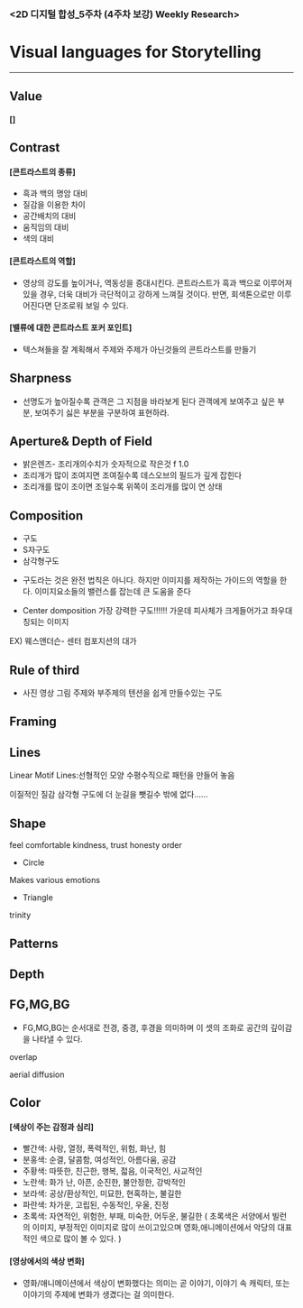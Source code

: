 ### <2D 디지털 합성_5주차 (4주차 보강) Weekly Research>
# Visual languages for Storytelling

***
## Value 
#### []
## Contrast

#### [콘트라스트의 종류]
- 흑과 백의 명암 대비 
- 질감을 이용한 차이 
- 공간배치의 대비 
- 움직임의 대비
- 색의 대비 

#### [콘트라스트의 역할]
- 영상의 강도를 높이거나, 역동성을 증대시킨다. 콘트라스트가 흑과 백으로 이루어져있을 경우, 더욱 대비가 극단적이고 강하게 느껴질 것이다. 반면, 회색톤으로만 이루어진다면 단조로워 보일 수 있다.

#### [밸류에 대한 콘트라스트 포커 포인트]
- 텍스쳐들을 잘 계획해서 
주제와 주제가 아닌것들의 콘트라스트를 만들기 

## Sharpness
- 선명도가 높아질수록 관객은 그 지점을 바라보게 된다 
관객에게 보여주고 싶은 부분, 보여주기 싫은 부분을 구분하여 표현하라.

## Aperture& Depth of Field

- 밝은렌즈- 조리개의수치가 숫자적으로 작은것 f 1.0 
- 조리개가 많이 조여지면 조여질수록 데스오브의 필드가 깊게 잡힌다
- 조리개를 많이 조이면 조일수록 
  위쪽이 조리개를 많이 연 상태
  
## Composition
- 구도 
- S자구도 
- 삼각형구도

* 구도라는 것은 완전 법칙은 아니다. 하지만 이미지를 제작하는  가이드의 역할을 한다.
  이미지요소들의 밸런스를 잡는데 큰 도움을 준다 

* Center domposition 가장 강력한 구도!!!!!!
가운데 피사체가 크게들어가고 좌우대칭되는 이미지

EX) 웨스앤더슨- 센터 컴포지션의 대가

## Rule of third

* 사진 영상 그림 
주제와 부주제의 텐션을 쉽게 만들수있는 구도 

## Framing

## Lines
Linear Motif 
Lines:선형적인 모양 
수평수직으로 패턴을 만들어 놓음

이질적인 질감 삼각형 구도에 더 눈길을 뺏길수 밖에 없다......

## Shape 

feel comfortable
kindness, trust honesty
order 

* Circle

Makes various emotions

* Triangle

trinity

## Patterns
## Depth



## FG,MG,BG
- FG,MG,BG는 순서대로 전경, 중경, 후경을 의미하며 이 셋의 조화로 공간의 깊이감을 나타낼 수 있다. 

overlap

aerial diffusion

## Color

#### [색상이 주는 감정과 심리]

* 빨간색: 사랑, 열정, 폭력적인, 위험, 화난, 힘 
* 분홍색: 순결, 달콤함, 여성적인, 아름다움, 공감
* 주황색: 따뜻한, 친근한, 행복, 젋음, 이국적인, 사교적인 
* 노란색: 화가 난, 아픈, 순진한, 불안정한, 강박적인 
* 보라색: 공상/환상적인, 미묘한, 현혹하는, 불길한 
* 파란색: 차가운, 고립된, 수동적인, 우울, 진정
* 초록색: 자연적인, 위험한, 부패, 미숙한, 어두운, 불길한
( 초록색은 서양에서 빌런의 이미지, 부정적인 이미지로 많이 쓰이고있으며 영화,애니메이션에서 악당의 대표적인 색으로 많이 볼 수 있다. )

#### [영상에서의 색상 변화]

* 영화/애니메이션에서 색상이 변화했다는 의미는 곧 이야기, 이야기 속 캐릭터, 또는 이야기의 주제에 변화가 생겼다는 걸 의미한다.


